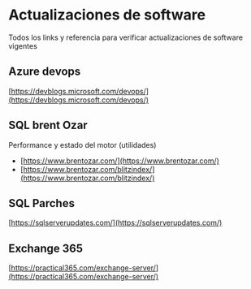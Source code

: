 # Actualizaciones de software
Todos los links y referencia para verificar actualizaciones de software vigentes

## Azure devops
[https://devblogs.microsoft.com/devops/](https://devblogs.microsoft.com/devops/)

## SQL brent Ozar
Performance y estado del motor (utilidades)
- [https://www.brentozar.com/](https://www.brentozar.com/)
- [https://www.brentozar.com/blitzindex/](https://www.brentozar.com/blitzindex/)

## SQL Parches
[https://sqlserverupdates.com/](https://sqlserverupdates.com/)

## Exchange 365
[https://practical365.com/exchange-server/](https://practical365.com/exchange-server/)
